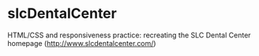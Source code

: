 # slcDentalCenter
HTML/CSS and responsiveness practice: recreating the SLC Dental Center homepage (http://www.slcdentalcenter.com/)

